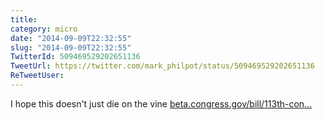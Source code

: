 ```yaml
---
title: 
category: micro
date: "2014-09-09T22:32:55"
slug: "2014-09-09T22:32:55"
TwitterId: 509469529202651136
TweetUrl: https://twitter.com/mark_philpot/status/509469529202651136
ReTweetUser: 
---
```


I hope this doesn't just die on the vine [beta.congress.gov/bill/113th-con…](https://beta.congress.gov/bill/113th-congress/senate-joint-resolution/19)